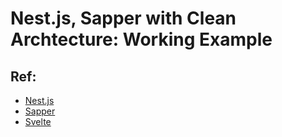 # Nest.js, Sapper with Clean Archtecture: Working Example
## Ref:
 - [Nest.js](https://nestjs.com/)
 - [Sapper](https://sapper.svelte.dev/)
 - [Svelte](https://svelte.dev/)


